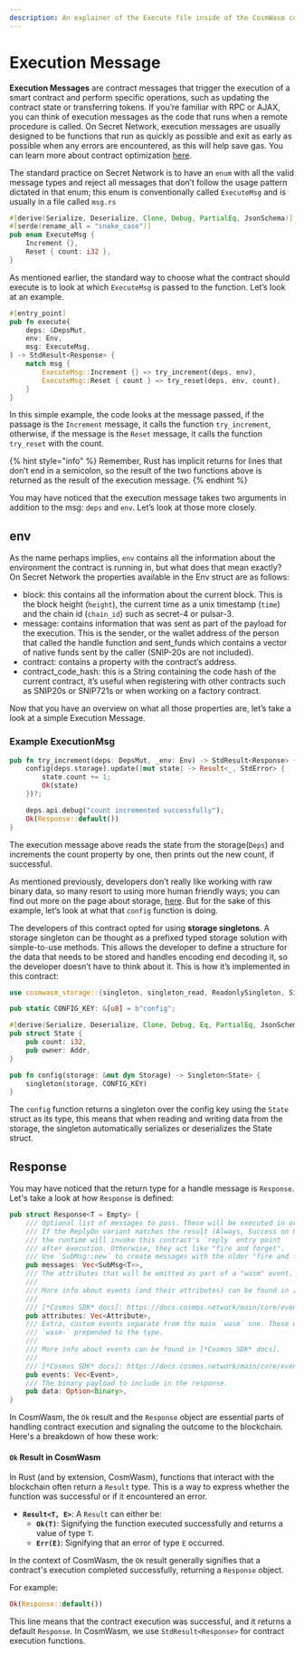 ```yaml
---
description: An explainer of the Execute file inside of the CosmWasm code framework
---
```


# Execution Message

**Execution Messages** are contract messages that trigger the execution of a smart contract and perform specific operations, such as updating the contract state or transferring tokens. If you’re familiar with RPC or AJAX, you can think of execution messages as the code that runs when a remote procedure is called. On Secret Network, execution messages are usually designed to be functions that run as quickly as possible and exit as early as possible when any errors are encountered, as this will help save gas. You can learn more about contract optimization [here](storage/contract-optimization.md).

The standard practice on Secret Network is to have an `enum` with all the valid message types and reject all messages that don’t follow the usage pattern dictated in that enum; this enum is conventionally called `ExecuteMsg` and is usually in a file called `msg.rs`

```rust
#[derive(Serialize, Deserialize, Clone, Debug, PartialEq, JsonSchema)]
#[serde(rename_all = "snake_case")]
pub enum ExecuteMsg {
    Increment {},
    Reset { count: i32 },
}
```

As mentioned earlier, the standard way to choose what the contract should execute is to look at which `ExecuteMsg` is passed to the function. Let’s look at an example.

```rust
#[entry_point]
pub fn execute(
    deps: &DepsMut,
    env: Env,
    msg: ExecuteMsg,
) -> StdResult<Response> {
    match msg {
        ExecuteMsg::Increment {} => try_increment(deps, env),
        ExecuteMsg::Reset { count } => try_reset(deps, env, count),
    }
}
```

In this simple example, the code looks at the message passed, if the passage is the `Increment` message, it calls the function `try_increment`, otherwise, if the message is the `Reset` message, it calls the function `try_reset` with the count.

{% hint style="info" %}
Remember, Rust has implicit returns for lines that don’t end in a semicolon, so the result of the two functions above is returned as the result of the execution message.
{% endhint %}

You may have noticed that the execution message takes two arguments in addition to the msg: `deps` and `env`. Let’s look at those more closely.

## env

As the name perhaps implies, `env` contains all the information about the environment the contract is running in, but what does that mean exactly? On Secret Network the properties available in the Env struct are as follows:

* block: this contains all the information about the current block. This is the block height (`height`), the current time as a unix timestamp (`time`) and the chain id (`chain_id`) such as secret-4 or pulsar-3.
* message: contains information that was sent as part of the payload for the execution. This is the sender, or the wallet address of the person that called the handle function and sent\_funds which contains a vector of native funds sent by the caller (SNIP-20s are not included).
* contract: contains a property with the contract’s address.
* contract\_code\_hash: this is a String containing the code hash of the current contract, it’s useful when registering with other contracts such as SNIP20s or SNIP721s or when working on a factory contract.

Now that you have an overview on what all those properties are, let’s take a look at a simple Execution Message.

### Example ExecutionMsg

```rust
pub fn try_increment(deps: DepsMut, _env: Env) -> StdResult<Response> {
    config(deps.storage).update(|mut state| -> Result<_, StdError> {
        state.count += 1;
        Ok(state)
    })?;

    deps.api.debug("count incremented successfully");
    Ok(Response::default())
}
```

The execution message above reads the state from the storage(`Deps`) and increments the count property by one, then prints out the new count, if successful.&#x20;

As mentioned previously, developers don’t really like working with raw binary data, so many resort to using more human friendly ways; you can find out more on the page about storage, [here](storage/). But for the sake of this example, let’s look at what that `config` function is doing.

The developers of this contract opted for using **storage singletons**. A storage singleton can be thought as a prefixed typed storage solution with simple-to-use methods. This allows the developer to define a structure for the data that needs to be stored and handles encoding end decoding it, so the developer doesn’t have to think about it. This is how it’s implemented in this contract:

```rust
use cosmwasm_storage::{singleton, singleton_read, ReadonlySingleton, Singleton};

pub static CONFIG_KEY: &[u8] = b"config";

#[derive(Serialize, Deserialize, Clone, Debug, Eq, PartialEq, JsonSchema)]
pub struct State {
    pub count: i32,
    pub owner: Addr,
}

pub fn config(storage: &mut dyn Storage) -> Singleton<State> {
    singleton(storage, CONFIG_KEY)
}
```

The `config` function returns a singleton over the config key using the `State` struct as its type, this means that when reading and writing data from the storage, the singleton automatically serializes or deserializes the State struct.&#x20;

## Response

You may have noticed that the return type for a handle message is `Response`. Let's take a look at how `Response` is defined:

```rust
pub struct Response<T = Empty> {
    /// Optional list of messages to pass. These will be executed in order.
    /// If the ReplyOn variant matches the result (Always, Success on Ok, Error on Err),
    /// the runtime will invoke this contract's `reply` entry point
    /// after execution. Otherwise, they act like "fire and forget".
    /// Use `SubMsg::new` to create messages with the older "fire and forget" semantics.
    pub messages: Vec<SubMsg<T>>,
    /// The attributes that will be emitted as part of a "wasm" event.
    ///
    /// More info about events (and their attributes) can be found in [*Cosmos SDK* docs].
    ///
    /// [*Cosmos SDK* docs]: https://docs.cosmos.network/main/core/events.html
    pub attributes: Vec<Attribute>,
    /// Extra, custom events separate from the main `wasm` one. These will have
    /// `wasm-` prepended to the type.
    ///
    /// More info about events can be found in [*Cosmos SDK* docs].
    ///
    /// [*Cosmos SDK* docs]: https://docs.cosmos.network/main/core/events.html
    pub events: Vec<Event>,
    /// The binary payload to include in the response.
    pub data: Option<Binary>,
}
```

In CosmWasm, the `Ok` result and the `Response` object are essential parts of handling contract execution and signaling the outcome to the blockchain. Here's a breakdown of how these work:

#### `Ok` Result in CosmWasm

In Rust (and by extension, CosmWasm), functions that interact with the blockchain often return a `Result` type. This is a way to express whether the function was successful or if it encountered an error.

* **`Result<T, E>`**: A `Result` can either be:
  * **`Ok(T)`**: Signifying the function executed successfully and returns a value of type `T`.
  * **`Err(E)`**: Signifying that an error of type `E` occurred.

In the context of CosmWasm, the `Ok` result generally signifies that a contract's execution completed successfully, returning a `Response` object.

For example:

```rust
Ok(Response::default())
```

This line means that the contract execution was successful, and it returns a default `Response`. In CosmWasm, we use `StdResult<Response>` for contract execution functions.
